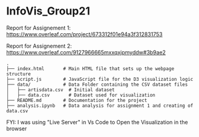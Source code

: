 # InfoVis_Group21

Report for Assignement 1: https://www.overleaf.com/project/673312f01e94a3f312831753

Report for Assignement 2: https://www.overleaf.com/9127966665mxxqxjpmyddw#3b9ae2

```
.
├── index.html       # Main HTML file that sets up the webpage structure
├── script.js        # JavaScript file for the D3 visualization logic
├── data/            # Data Folder containing the CSV dataset files
│   ├── artisdata.csv  # Initial dataset
│   ├── data.csv       # Dataset used for visualization
├── README.md        # Documentation for the project
├── analysis.ipynb   # Data analysis for assignment 1 and creating of data.csv
```
FYI: I was using "Live Server" in Vs Code to Open the Visualization in the browser


